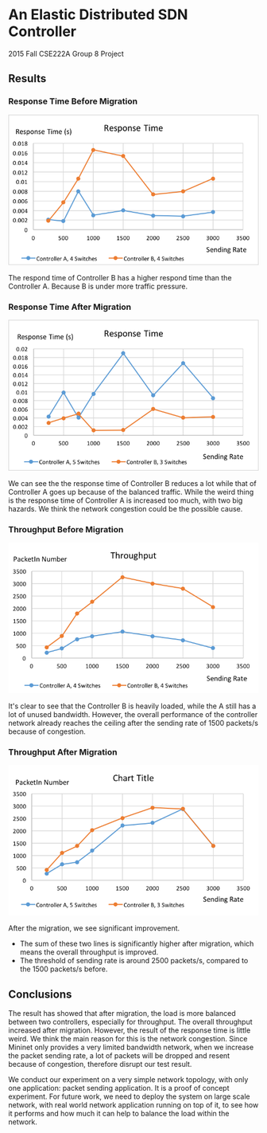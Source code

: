# An Elastic Distributed SDN Controller 

2015 Fall CSE222A  Group 8 Project


## Results

### Response Time Before Migration

![](https://raw.githubusercontent.com/BenBBear/Elastic-Controller/data-analysis/Figures/new/restime-4-4.png)


The respond time of Controller B has a higher respond time than the Controller A. Because B is under more traffic pressure.

### Response Time After Migration

![](https://github.com/BenBBear/Elastic-Controller/blob/data-analysis/Figures/new/restime-5-3.png)

We can see the the response time of Controller B reduces a lot while that of Controller A goes up because of the balanced traffic. While the weird thing is the response time of Controller A is increased too much, with two big hazards. We think the network congestion could be the possible cause.

### Throughput Before Migration 

![](https://raw.githubusercontent.com/BenBBear/Elastic-Controller/data-analysis/Figures/new/throughput-4-4.png)

It's clear to see that the Controller B is heavily loaded, while the A still has a lot of unused bandwidth. However, the overall performance of the controller network already reaches the ceiling after the sending rate of 1500 packets/s because of congestion.

### Throughput After Migration

![](https://raw.githubusercontent.com/BenBBear/Elastic-Controller/data-analysis/Figures/new/througput-5-3.png)

After the migration, we see significant improvement.

- The sum of these two lines is significantly higher after migration, which means the overall throughput is improved.
- The threshold of sending rate is around 2500 packets/s, compared to the 1500 packets/s before.

## Conclusions

The result has showed that after migration, the load is more balanced between two controllers, especially for throughput. The overall throughput increased after migration. However, the result of the response time is little weird. We think the main reason for this is the network congestion. Since Mininet only provides a very limited bandwidth network, when we increase the packet sending rate, a lot of packets will be dropped and resent because of congestion, therefore disrupt our test result.


We conduct our experiment on a very simple network topology, with only one application: packet sending application. It is a proof of concept experiment. For future work, we need to deploy the system on large scale network, with real world network application running on top of it, to see how it performs and how much it can help to balance the load within the network.
